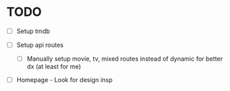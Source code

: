 # TODO

- [ ] Setup tmdb

- [ ] Setup api routes

  - [ ] Manually setup movie, tv, mixed routes instead of dynamic for better dx (at least for me)

- [ ] Homepage - Look for design insp
